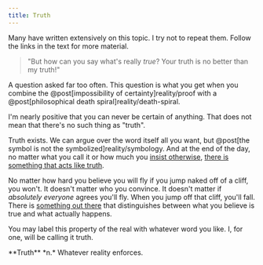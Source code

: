 ```yaml
---
title: Truth
---
```

<aside class="info inline" markdown="block">
Many have written extensively on this topic. I try not to repeat them. Follow the links in the text for more material.
</aside>

> "But how can you say what's really *true*? Your truth is no better than my truth!"

A question asked far too often. This question is what you get when you combine the @post[impossibility of certainty]reality/proof with a @post[philosophical death spiral]reality/death-spiral.

I'm nearly positive that you can never be certain of anything. That does not mean that there's no such thing as "truth".

Truth exists. We can argue over the word itself all you want, but @post[the symbol is not the symbolized]reality/symbology. And at the end of the day, no matter what you call it or how much you [insist otherwise](http://en.wikipedia.org/wiki/Trivialism), [there is something that acts like truth](http://lesswrong.com/lw/eqn/the_useful_idea_of_truth/).

No matter how hard you believe you will fly if you jump naked off of a cliff, you won't. It doesn't matter who you convince. It doesn't matter if *absolutely everyone* agrees you'll fly. When you jump off that cliff, you'll fall. There is [something out there](http://yudkowsky.net/rational/the-simple-truth) that distinguishes between what you believe is true and what actually happens.

You may label this property of the real with whatever word you like. I, for one, will be calling it <span class="define">truth</span>.

<aside class="define" markdown="block">
**Truth** *n.* Whatever reality enforces.
</aside>
